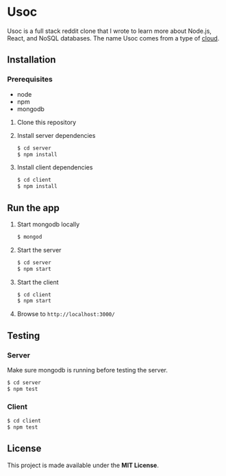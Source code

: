 # Usoc

Usoc is a full stack reddit clone that I wrote to learn more about Node.js, React, and NoSQL databases. The name Usoc comes from a type of [cloud](https://en.wikipedia.org/wiki/Usoc_(cloud)).

## Installation

### Prerequisites

* node
* npm
* mongodb

1. Clone this repository

2. Install server dependencies
    ```bash
    $ cd server
    $ npm install
    ```
3. Install client dependencies
    ```bash
    $ cd client
    $ npm install
    ```

## Run the app

1. Start mongodb locally
    ```bash
    $ mongod
    ```
2. Start the server
    ```bash
    $ cd server
    $ npm start
    ```
3. Start the client
    ```bash
    $ cd client
    $ npm start
    ```
4. Browse to `http://localhost:3000/`

## Testing

### Server
Make sure mongodb is running before testing the server.
```bash
$ cd server
$ npm test
```

### Client
```bash
$ cd client
$ npm test
```

## License

This project is made available under the **MIT License**.
